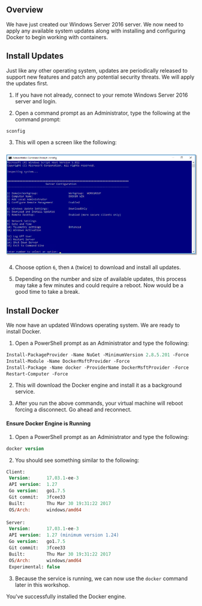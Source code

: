 ## Overview
We have just created our Windows Server 2016 server.  We now need to apply any available system updates along with installing and configuring Docker to begin working with containers.

## Install Updates
Just like any other operating system, updates are periodically released to support new features and patch any potential security threats.  We will apply the updates first.

  1. If you have not already, connect to your remote Windows Server 2016 server and login.

  2. Open a command prompt as an Administrator, type the following at the command prompt:
  ```shell
  sconfig
  ```
  3. This will open a screen like the following:
  <img src="../images/sconfig.jpg" style="margin:10px 0px;box-shadow: 2px 2px 2px #999;border:1px solid #ccc;"/>

  4. Choose option `6`, then `A` (twice) to download and install all updates.
 
  5. Depending on the number and size of available updates, this process may take a few minutes and could require a reboot.  Now would be a good time to take a break.

## Install Docker
We now have an updated Windows operating system.  We are ready to install Docker.

  1. Open a PowerShell prompt as an Administrator and type the following:
  ```ps
  Install-PackageProvider -Name NuGet -MinimumVersion 2.8.5.201 -Force
  Install-Module -Name DockerMsftProvider -Force
  Install-Package -Name docker -ProviderName DockerMsftProvider -Force
  Restart-Computer -Force
  ```

  2. This will download the Docker engine and install it as a background service.

  3. After you run the above commands, your virtual machine will reboot forcing a disconnect.  Go ahead and reconnect.

#### Ensure Docker Engine is Running

  1. Open a PowerShell prompt as an Administrator and type the following:
  ```ps
  docker version
  ```

  2. You should see something similar to the following:
  ```ps
  Client:
   Version:      17.03.1-ee-3
   API version:  1.27
   Go version:   go1.7.5
   Git commit:   3fcee33
   Built:        Thu Mar 30 19:31:22 2017
   OS/Arch:      windows/amd64

  Server:
   Version:      17.03.1-ee-3
   API version:  1.27 (minimum version 1.24)
   Go version:   go1.7.5
   Git commit:   3fcee33
   Built:        Thu Mar 30 19:31:22 2017
   OS/Arch:      windows/amd64
   Experimental: false
  ```

  3. Because the service is running, we can now use the `docker` command later in this workshop.


You've successfully installed the Docker engine.